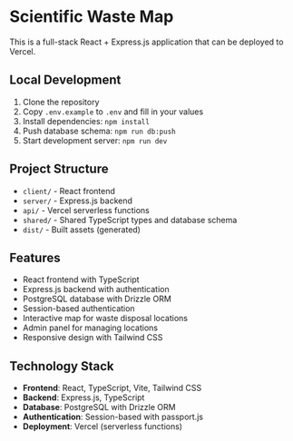 # Scientific Waste Map

This is a full-stack React + Express.js application that can be deployed to Vercel.

## Local Development

1. Clone the repository
2. Copy `.env.example` to `.env` and fill in your values
3. Install dependencies: `npm install`
4. Push database schema: `npm run db:push`
5. Start development server: `npm run dev`

## Project Structure

- `client/` - React frontend
- `server/` - Express.js backend
- `api/` - Vercel serverless functions
- `shared/` - Shared TypeScript types and database schema
- `dist/` - Built assets (generated)

## Features

- React frontend with TypeScript
- Express.js backend with authentication
- PostgreSQL database with Drizzle ORM
- Session-based authentication
- Interactive map for waste disposal locations
- Admin panel for managing locations
- Responsive design with Tailwind CSS

## Technology Stack

- **Frontend**: React, TypeScript, Vite, Tailwind CSS
- **Backend**: Express.js, TypeScript
- **Database**: PostgreSQL with Drizzle ORM
- **Authentication**: Session-based with passport.js
- **Deployment**: Vercel (serverless functions)


